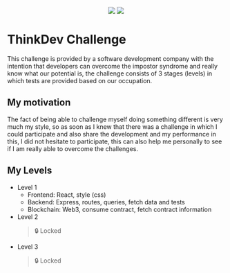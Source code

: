 <p align="center">
    <a href="https://t.me/thinkanddev"><img src="https://badgen.net/badge/ThinkAndDev%20Challenge/Telegram/cyan?icon=telegram" /></a>
    <a href="https://www.linkedin.com/posts/activity-7026209383256600577-9Nmz"><img src="https://badgen.net/badge/Publication/Linkedin/blue" /></a>
</p>

# ThinkDev Challenge
This challenge is provided by a software development company with the intention that developers can overcome the impostor syndrome and really know what our potential is, the challenge consists of 3 stages (levels) in which tests are provided based on our occupation.

## My motivation
The fact of being able to challenge myself doing something different is very much my style, so as soon as I knew that there was a challenge in which I could participate and also share the development and my performance in this, I did not hesitate to participate, this can also help me personally to see if I am really able to overcome the challenges.

## My Levels
- Level 1
  - Frontend: React, style (css)
  - Backend: Express, routes, queries, fetch data and tests
  - Blockchain: Web3, consume contract, fetch contract information
- Level 2
  > 🔒 Locked
- Level 3
  > 🔒 Locked
